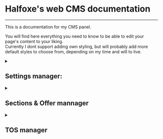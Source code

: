 # Halfoxe's web CMS documentation

---

This is a documentation for my CMS panel.

You will find here everything you need to know to 
be able to edit your page's content to your liking. <br>
Currently I dont support adding own styling, but will probably add more
default styles to choose from, depending on my time and will to live.

<details>
<summary> 

## Settings manager:</summary>

 You can manage values of all possible editable settings in here. 
>
> Usage:
> - Select a setting value you want to edit from the dropdown menu.
> - It's value will be displayed in box under.
> - Now you can edit it almost freely. If its a boolean value, you can only switch between True and False option.
> - After you finish editing the value, press the <button>Save</button> button. You will be informed if the action was performed correctly.
> 
> All settings used now:
>
> | Name | Value datatype | Info |
> |------|--------|------|
> | name | string/text | A name that is displayed on website |
> | name_first | boolean | Determins if name should be above or under icon |
> | dynamic_name | boolean | Determins if name should be on first load animated or not |
> | maintanance | boolean | Turns on maintanance mode. While in maintanance mod, <br> no content other then icon, name, and social links <br> will be displayed|
> | about_me | string/text | This text will be displayed on the homepage of your website.<br> Limit is 750 characters (shall be more then enough) |
> | price_asc | bool | Determins if offers should be displayed with price ascending or descending |

</details>



<details> 
<summary>

## Sections & Offer mannager</summary>

Here you can edit your sections and offers displayed in it.

<b>Note: for offers, you first need to select coresponding 

section in the Section part. 
<br>
<br>
Only offers from selected section are displayed in the dropdown menu.
</b>

#### Editing, Adding and Deletings: 



> - Editing:
> > - Select a section or offer you want to edit from dropdown menu.
> > - After you select the section or offer , you can edit its parametrs.
> > - When you done, click the <button>Rename section</button> or <button>Update offer</button> button depending on what you editing.
>
> - Adding:
> > - Type parametrs for new section or offer in bottom text pannel.
> > - When you done, click the <button>Add section</button> or <button>Add offer</button> button depending on what you adding.
>
> - Deleting:
> > - Select a section or offer you want to delete.
> > - After that, click the <button>Delete section</button> or <button>Delete offer</button> button depending on what you want to delete.
> > - You will be promted if you really want to delete it.
> > - If you do, click the <button>yes</button> button, otherwise click the <button>cancel</button> button.




</details>


<details>

<summary>

## TOS manager </summary>

In this section, you can edit your TOS page. 

It works same as the previous Sections & Offers manager, but there are extra features.
<br>
<br>
How to corectly use TOS manager:

> All TOS are united and grouped by name. 
>
> You have to allways declare a new TOS group by creating a following these instructions:
> > - First to declare new group, create a new TOS
> > - in the name, use your group name and add `_title` to end of it (for example `General_title`)
> > - For text, write what title you want this group to have (for example `General`) and but it in H3 tag (`<h3>General</h3>`).
> > - to add new TOS to  that group, set the name to Group name and <br> add some text after soo you can identifie it (for example `General_1`)
> > - <b>IMPROTANT</b> - do NOT use as identifier name same as another group, it might break the system <br> (I did not test it, but I doubt it would work correctly)
> > - Then just add your TOS text as usual for offer.  and as name allways set coresponding Group name.


</details>








<br>
<br>
<br>
<br>
<br>
<br>
<br>
<br>
<br>
